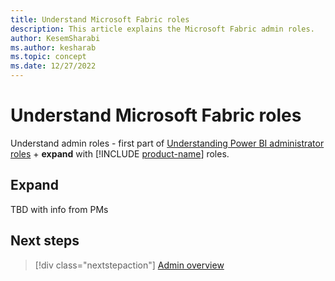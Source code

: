 ```yaml
---
title: Understand Microsoft Fabric roles
description: This article explains the Microsoft Fabric admin roles.
author: KesemSharabi
ms.author: kesharab
ms.topic: concept
ms.date: 12/27/2022
---
```


# Understand Microsoft Fabric roles

Understand admin roles - first part of [Understanding Power BI administrator roles](/power-bi/admin/service-admin-role) + **expand** with [!INCLUDE [product-name](../includes/product-name.md)] roles.

## Expand

TBD with info from PMs

## Next steps

>[!div class="nextstepaction"]
>[Admin overview](admin-overview.md)
